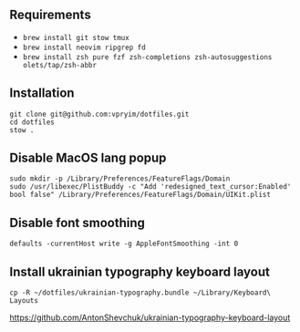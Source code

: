 ## Requirements

- `brew install git stow tmux`
- `brew install neovim ripgrep fd`
- `brew install zsh pure fzf zsh-completions zsh-autosuggestions olets/tap/zsh-abbr`

## Installation

```
git clone git@github.com:vpryim/dotfiles.git
cd dotfiles
stow .
```

## Disable MacOS lang popup

```
sudo mkdir -p /Library/Preferences/FeatureFlags/Domain
sudo /usr/libexec/PlistBuddy -c "Add 'redesigned_text_cursor:Enabled' bool false" /Library/Preferences/FeatureFlags/Domain/UIKit.plist
```

## Disable font smoothing

```
defaults -currentHost write -g AppleFontSmoothing -int 0
```

## Install ukrainian typography keyboard layout

```
cp -R ~/dotfiles/ukrainian-typography.bundle ~/Library/Keyboard\ Layouts
```

https://github.com/AntonShevchuk/ukrainian-typography-keyboard-layout

